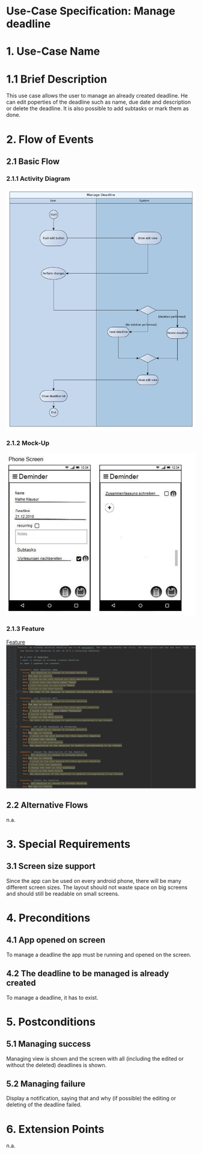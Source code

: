 # Use-Case Specification: Manage deadline

# 1. Use-Case Name

# 1.1 Brief Description

This use case allows the user to manage an already created deadline. He can edit poperties of the deadline such as name, due date and description or delete the deadline. It is also possible to add subtasks or mark them as done. 

# 2. Flow of Events

## 2.1 Basic Flow

### 2.1.1 Activity Diagram

![Flow-Diagram](./flowDiagram.png)

### 2.1.2 Mock-Up

![Mockup-Diagram](./mockup.jpg)

### 2.1.3 Feature

[Feature](/app/src/androidTest/assets/manageDeadline.feature)
![Feature](./feature.PNG)

## 2.2 Alternative Flows

n.a.

# 3. Special Requirements

## 3.1 Screen size support

Since the app can be used on every android phone, there will be many different screen sizes. The layout should not waste space on big screens and should still be readable on small screens.

# 4. Preconditions

## 4.1 App opened on screen

To manage a deadline the app must be running and opened on the screen. 

## 4.2 The deadline to be managed is already created

To manage a deadline, it has to exist. 

# 5. Postconditions

## 5.1 Managing success

Managing view is shown and the screen with all (including the edited or without the deleted) deadlines is shown. 

## 5.2 Managing failure

Display a notification, saying that and why (if possible) the editing or deleting of the deadline failed.

# 6. Extension Points

n.a.
